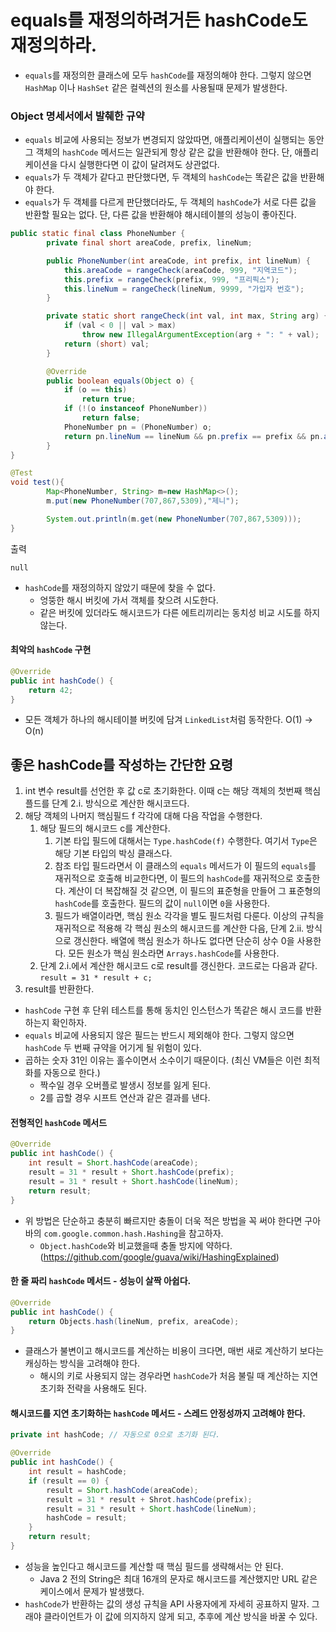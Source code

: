 # equals를 재정의하려거든 hashCode도 재정의하라.
- `equals`를 재정의한 클래스에 모두 `hashCode`를 재정의해야 한다. 그렇지 않으면 `HashMap` 이나 `HashSet` 같은 컬렉션의 원소를 사용될때 문제가 
발생한다.

### Object 명세서에서 발췌한 규약
- `equals` 비교에 사용되는 정보가 변경되지 않았따면, 애플리케이션이 실행되는 동안 그 객체의 `hashCode` 메서드는 일관되게 항상 같은 값을 반환해야 한다. 단,
애플리케이션을 다시 실행한다면 이 값이 달려져도 상관없다.
- `equals`가 두 객체가 같다고 판단했다면, 두 객체의 `hashCode`는 똑같은 값을 반환해야 한다.
- `equals`가 두 객체를 다르게 판단했더라도, 두 객체의 `hashCode`가 서로 다른 값을 반환할 필요는 없다. 단, 다른 값을 반환해야 해시테이블의 성능이 좋아진다.

```java
public static final class PhoneNumber {
        private final short areaCode, prefix, lineNum;

        public PhoneNumber(int areaCode, int prefix, int lineNum) {
            this.areaCode = rangeCheck(areaCode, 999, "지역코드");
            this.prefix = rangeCheck(prefix, 999, "프리픽스");
            this.lineNum = rangeCheck(lineNum, 9999, "가입자 번호");
        }

        private static short rangeCheck(int val, int max, String arg) {
            if (val < 0 || val > max)
                throw new IllegalArgumentException(arg + ": " + val);
            return (short) val;
        }

        @Override
        public boolean equals(Object o) {
            if (o == this)
                return true;
            if (!(o instanceof PhoneNumber))
                return false;
            PhoneNumber pn = (PhoneNumber) o;
            return pn.lineNum == lineNum && pn.prefix == prefix && pn.areaCode == areaCode;
        }
}
```
```java
@Test
void test(){
        Map<PhoneNumber, String> m=new HashMap<>();
        m.put(new PhoneNumber(707,867,5309),"제니");

        System.out.println(m.get(new PhoneNumber(707,867,5309)));
}
```
출력
```
null
```
- `hashCode`를 재정의하지 않았기 때문에 찾을 수 없다.
  - 엉뚱한 해시 버킷에 가서 객체를 찾으려 시도한다.
  - 같은 버킷에 있더라도 해시코드가 다른 에트리끼리는 동치성 비교 시도를 하지 않는다.

#### 최악의 `hashCode` 구현
```java
@Override
public int hashCode() {
    return 42;
}
```
- 모든 객체가 하나의 해시테이블 버킷에 담겨 `LinkedList`처럼 동작한다. O(1) -> O(n)

## 좋은 hashCode를 작성하는 간단한 요령
1. int 변수 result를 선언한 후 값 c로 초기화한다. 이때 c는 해당 객체의 첫번째 핵심플드를 단계 2.i. 방식으로 계산한 해시코드다.
2. 해당 객체의 나머지 핵심필드 f 각각에 대해 다음 작업을 수행한다.
   1. 해당 필드의 해시코드 c를 계산한다.
      1. 기본 타입 필드에 대해서는 `Type.hashCode(f)` 수행한다. 여기서 `Type`은 해당 기본 타입의 박싱 클래스다.
      2. 참조 타입 필드라면서 이 클래스의 `equals` 메서드가 이 필드의 `equals`를 재귀적으로 호출해 비교한다면, 이 필드의 `hashCode`를 재귀적으로
호출한다. 계산이 더 복잡해질 것 같으면, 이 필드의 표준형을 만들어 그 표준형의 `hashCode`를 호출한다. 필드의 값이 `null`이면 `0`을 사용한다.
      3. 필드가 배열이라면, 핵심 원소 각각을 별도 필드처럼 다룬다. 이상의 규칙을 재귀적으로 적용해 각 핵심 원소의 해시코드를 계산한 다음, 단계 2.ii. 방식으로
갱신한다. 배열에 핵심 원소가 하나도 없다면 단순히 상수 0을 사용한다. 모든 원소가 핵심 원소라면 `Arrays.hashCode`를 사용한다.
   2. 단계 2.i.에서 계산한 해시코드 c로 result를 갱신한다. 코드로는 다음과 같다. `result = 31 * result + c;`
3. result를 반환한다.

- `hashCode` 구현 후 단위 테스트를 통해 동치인 인스턴스가 똑같은 해시 코드를 반환하는지 확인하자.
- `equals` 비교에 사용되지 않은 필드는 반드시 제외해야 한다. 그렇지 않으면 `hashCode` 두 번째 규약을 어기게 될 위험이 있다.
- 곱하는 숫자 31인 이유는 홀수이면서 소수이기 때문이다. (최신 VM들은 이런 최적화를 자동으로 한다.)
  - 짝수일 경우 오버플로 발생시 정보를 잃게 된다.
  - 2를 곱할 경우 시프트 연산과 같은 결과를 낸다.

#### 전형적인 `hashCode` 메서드
```java
@Override
public int hashCode() {
    int result = Short.hashCode(areaCode);
    result = 31 * result + Short.hashCode(prefix);
    result = 31 * result + Short.hashCode(lineNum);
    return result;
}
```
- 위 방법은 단순하고 충분히 빠르지만 충돌이 더욱 적은 방법을 꼭 써야 한다면 구아바의 `com.google.common.hash.Hashing`을 참고하자.
  - `Object.hashCode`와 비교했을때 충돌 방지에 약하다. (https://github.com/google/guava/wiki/HashingExplained)

#### 한 줄 짜리 `hashCode` 메서드 - 성능이 살짝 아쉽다.
```java
@Override
public int hashCode() {
    return Objects.hash(lineNum, prefix, areaCode);
}
```
- 클래스가 불변이고 해시코드를 계산하는 비용이 크다면, 매번 새로 계산하기 보다는 캐싱하는 방식을 고려해야 한다.
  - 해시의 키로 사용되지 않는 경우라면 `hashCode`가 처음 불릴 때 계산하는 지연 초기화 전략을 사용해도 된다.

#### 해시코드를 지연 초기화하는 `hashCode` 메서드 - 스레드 안정성까지 고려해야 한다.
```java
private int hashCode; // 자동으로 0으로 초기화 된다.

@Override
public int hashCode() {
    int result = hashCode;
    if (result == 0) {
        result = Short.hashCode(areaCode);
        result = 31 * result + Shrot.hashCode(prefix);
        result = 31 * result + Short.hashCode(lineNum);
        hashCode = result;
    }
    return result;
}
```
- 성능을 높인다고 해시코드를 계산할 때 핵심 필드를 생략해서는 안 된다.
  - Java 2 전의 String은 최대 16개의 문자로 해시코드를 계산했지만 URL 같은 케이스에서 문제가 발생했다.
- `hashCode`가 반환하는 값의 생성 규칙을 API 사용자에게 자세히 공표하지 말자. 그래야 클라이언트가 이 값에 의지하지 않게 되고, 추후에 계산 방식을 바꿀 수 
있다.
